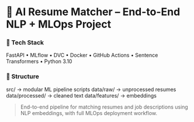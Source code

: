 # 🤖 AI Resume Matcher – End-to-End NLP + MLOps Project

### 🚀 Tech Stack
FastAPI • MLflow • DVC • Docker • GitHub Actions • Sentence Transformers • Python 3.10

### 📁 Structure
src/ → modular ML pipeline scripts
data/raw/ → unprocessed resumes
data/processed/ → cleaned text
data/features/ → embeddings


> End-to-end pipeline for matching resumes and job descriptions using NLP embeddings, with full MLOps deployment workflow.
